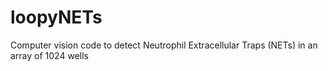# loopyNETs
Computer vision code to detect Neutrophil Extracellular Traps (NETs) in an array of 1024 wells
